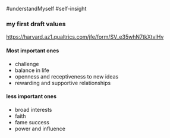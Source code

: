#understandMyself #self-insight 

### my first draft values
https://harvard.az1.qualtrics.com/jfe/form/SV_e35whN7tkXtvlHv

#### Most important ones
-  challenge
- balance in life
- openness and receptiveness to new ideas
- rewarding and supportive relationships


#### less important ones
- broad interests
- faith
- fame success
- power and influence